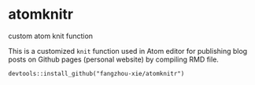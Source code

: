 # atomknitr

custom atom knit function

This is a customized `knit` function used in Atom editor
for publishing blog posts on Github pages (personal website)
by compiling RMD file.

    devtools::install_github("fangzhou-xie/atomknitr")
